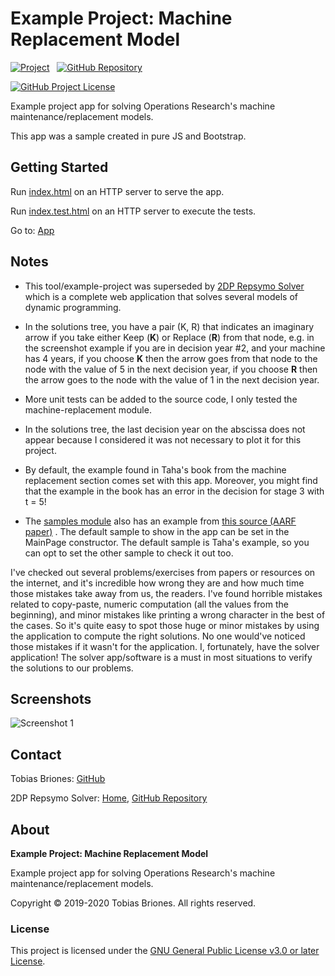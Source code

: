 # Example Project: Machine Replacement Model

[![Project](https://raw.githubusercontent.com/tobiasbriones/ep-machine-replacement-model/static/badge.svg)](https://dev.mathsoftware.engineer/ep-machine-replacement-model/)
&nbsp;
[![GitHub Repository](https://raw.githubusercontent.com/tobiasbriones/static/main/gh-badge.svg)](https://github.com/tobiasbriones/ep-machine-replacement-model)

[![GitHub Project License](https://img.shields.io/github/license/tobiasbriones/ep-machine-replacement-model.svg?style=flat-square)](https://github.com/tobiasbriones/ep-machine-replacement-model/blob/main/LICENSE)

Example project app for solving Operations Research's machine
maintenance/replacement models.

This app was a sample created in pure JS and Bootstrap.

## Getting Started

Run [index.html](./src/index.html) on an HTTP server to serve the app.

Run [index.test.html](./src/index.test.html) on an HTTP server to execute the
tests.

Go to: [App](https://machine-replacement-model.ep.dev.mathsoftware.engineer)

## Notes

- This tool/example-project was superseded
  by [2DP Repsymo Solver](https://github.com/repsymo/2dp-repsymo-solver)
  which is a complete web application that solves several models of dynamic
  programming.

- In the solutions tree, you have a pair (K, R) that indicates an imaginary
  arrow if you take either Keep (**K**) or Replace (**R**) from that node, e.g.
  in the screenshot example if you are in decision year #2, and your machine has
  4 years, if you choose **K** then the arrow goes from that node to the node
  with the value of 5 in the next decision year, if you choose **R** then the
  arrow goes to the node with the value of 1 in the next decision year.

- More unit tests can be added to the source code, I only tested the
  machine-replacement module.

- In the solutions tree, the last decision year on the abscissa does not appear
  because I considered it was not necessary to plot it for this project.

- By default, the example found in Taha's book from the machine replacement
  section comes set with this app. Moreover, you might find that the example in
  the book has an error in the decision for stage 3 with t = 5!

- The [samples module](src/model/machine-replacement-samples.mjs) also has an
  example from
  [this source (AARF paper)](https://www.mbsresearch.com/files/journals/2017/July/_current_2017_Aug_BIJuMqzmjVgbate.pdf)
  . The default sample to show in the app can be set in the MainPage
  constructor. The default sample is Taha's example, so you can opt to set the
  other sample to check it out too.

I've checked out several problems/exercises from papers or resources on the
internet, and it's incredible how wrong they are and how much time those
mistakes take away from us, the readers. I've found horrible mistakes related to
copy-paste, numeric computation (all the values from the beginning), and minor
mistakes like printing a wrong character in the best of the cases. So it's quite
easy to spot those huge or minor mistakes by using the application to compute
the right solutions. No one would've noticed those mistakes if it wasn't for the
application. I, fortunately, have the solver application! The solver
app/software is a must in most situations to verify the solutions to our
problems.

## Screenshots

![Screenshot 1](https://github.com/tobiasbriones/ep-machine-replacement-model/releases/download/v1.0.0/screenshot-1.png)

## Contact

Tobias Briones: [GitHub](https://github.com/tobiasbriones)

2DP Repsymo Solver: [Home](https://repsymo.com),
[GitHub Repository](https://github.com/repsymo/2dp-repsymo-solver)

## About

**Example Project: Machine Replacement Model**

Example project app for solving Operations Research's machine
maintenance/replacement models.

Copyright © 2019-2020 Tobias Briones. All rights reserved.

### License

This project is licensed under
the [GNU General Public License v3.0 or later License](./LICENSE).
